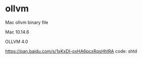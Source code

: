# ollvm
Mac ollvm binary file

Mac 10.14.6

OLLVM 4.0


https://pan.baidu.com/s/1xKxDI-oxHA6pcxRqsHhlRA code: shtd
